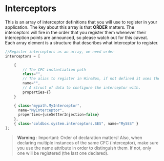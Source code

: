 # Interceptors

This is an array of interceptor definitions that you will use to register in your application. The key about this array is that **ORDER** matters. The interceptors will fire in the order that you register them whenever their interception points are announced, so please watch out for this caveat. Each array element is a structure that describes what interceptor to register.

```js
//Register interceptors as an array, we need order
interceptors = [

    { 
        // The CFC instantiation path
        class="",
        // The alias to register in WireBox, if not defined it uses the name of the CFC
        name="",
        // A struct of data to configure the interceptor with.
        properties={}
    }

	{ class="mypath.MyInterceptor",
	  name="MyInterceptor",
	  properties={useSetterInjection=false}
	},
	{ class="coldbox.system.interceptors.SES", name="MySES" }
];
```

> **Warning** : Important: Order of declaration matters! Also, when declaring multiple instances of the same CFC (interceptor), make sure you use the name attribute in order to distinguish them. If not, only one will be registered (the last one declared).
